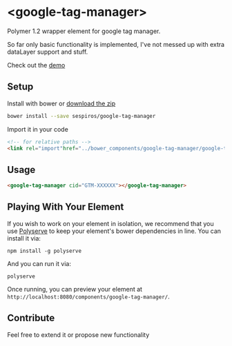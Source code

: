 # &lt;google-tag-manager&gt;

Polymer 1.2 wrapper element for google tag manager.

So far only basic functionality is implemented, I've not messed up with extra dataLayer support and stuff.

Check out the [demo](http://sespiros.github.io/google-tag-manager/)

## Setup
Install with bower or [download the zip](https://github.com/sespiros/google-tag-manager/archive/v0.0.1.zip)
```bash
bower install --save sespiros/google-tag-manager
```
Import it in your code
```html
<!-- for relative paths -->
<link rel="import"href="../bower_components/google-tag-manager/google-tag-manager.html">
```

## Usage
```html
<google-tag-manager cid="GTM-XXXXXX"></google-tag-manager>
```

## Playing With Your Element

If you wish to work on your element in isolation, we recommend that you use
[Polyserve](https://github.com/PolymerLabs/polyserve) to keep your element's
bower dependencies in line. You can install it via:

    npm install -g polyserve

And you can run it via:

    polyserve

Once running, you can preview your element at
`http://localhost:8080/components/google-tag-manager/`.

## Contribute
Feel free to extend it or propose new functionality
